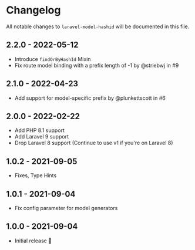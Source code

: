 # Changelog

All notable changes to `laravel-model-hashid` will be documented in this file.

## 2.2.0 - 2022-05-12
- Introduce `findOrByHashId` Mixin
- Fix route model binding with a prefix length of -1 by @striebwj in #9

## 2.1.0 - 2022-04-23
- Add support for model-specific prefix by @plunkettscott in #6

## 2.0.0 - 2022-02-22
- Add PHP 8.1 support
- Add Laravel 9 support
- Drop Laravel 8 support (Continue to use v1 if you're on Laravel 8)

## 1.0.2 - 2021-09-05
- Fixes, Type Hints

## 1.0.1 - 2021-09-04
- Fix config parameter for model generators

## 1.0.0 - 2021-09-04
- Initial release 🎉
